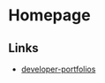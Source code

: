 # Homepage
## Links 
- [developer-portfolios](https://github.com/emmabostian/developer-portfolios)


